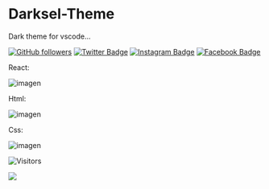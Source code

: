 # Darksel-Theme
Dark theme for vscode... 

[![GitHub followers](https://img.shields.io/github/followers/rxtsel?style=social&label=rxtsel)](https://www.github.com/rxtsel)
[![Twitter Badge](https://img.shields.io/badge/-cristhixnn-black?style=flat-square&logo=Twitter&logoColor=white&link=https://www.twitter.com/cristhixnn/)](https://www.twitter.com/cristhixnn/)
[![Instagram Badge](https://img.shields.io/badge/-cristhixnn-black?style=flat-square&logo=Instagram&logoColor=white&link=https://www.instagram.com/cristhixnn/)](https://www.instagram.com/cristhixnn/)
[![Facebook Badge](https://img.shields.io/badge/-cristhixnn-black?style=flat-square&logo=Facebook&logoColor=white&link=https://www.facebook.com/cristhixnn)](https://www.facebook.com/cristhixnn)

React:

![imagen](https://user-images.githubusercontent.com/85462420/169218532-a1cf7ef7-5529-4e0f-b17e-710ee9741350.png)

Html:

![imagen](https://user-images.githubusercontent.com/85462420/169220895-cbf65007-9102-45de-9a62-a23d48c35001.png)

Css:

![imagen](https://user-images.githubusercontent.com/85462420/169221183-24ef8a11-d35c-4cf4-a4ab-d3785e1f5642.png)

![Visitors](https://api.visitorbadge.io/api/visitors?path=https%3A%2F%2Fgithub.com%2Frxtsel%2FDarksel-Theme&labelColor=%23000000&countColor=%23000000&style=flat)

<a href="https://www.buymeacoffee.com/rxtsel" target="_blank"><img src="https://user-images.githubusercontent.com/85462420/166721999-8295738e-e703-41a8-aa85-18bbd2e5820c.svg" /></a>
